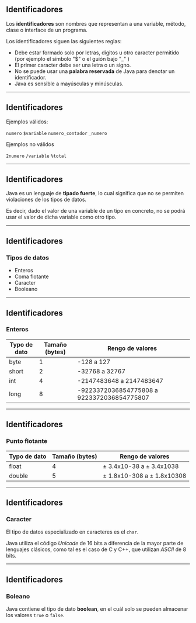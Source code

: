 ## Identificadores

Los **identificadores** son nombres que representan a una variable, método, clase o interface de un programa.

Los identificadores siguen las siguientes reglas:

- Debe estar formado solo por letras, dígitos u otro caracter permitido (por ejemplo el símbolo "$" o el guión bajo "_" )
-  El primer caracter debe ser una letra o un signo.
-  No se puede usar una **palabra reservada** de Java para denotar un identificador.
-  Java es sensible a mayúsculas y minúsculas.

----------

## Identificadores

Ejemplos válidos:

`numero`  `$variable`  `numero_contador`  `_numero`

Ejemplos no válidos

`2numero`  `/variable`  `%total`

----------

## Identificadores

Java es un lenguaje de **tipado fuerte**, lo cual significa que no se permiten violaciones de los tipos de datos.

Es decir, dado el valor de una variable de un tipo en concreto, no se podrá usar el valor de dicha variable como otro tipo.

----------

## Identificadores
### Tipos de datos

- Enteros
- Coma flotante
- Caracter
- Booleano

----------

## Identificadores
### Enteros

| Typo de dato  | Tamaño (bytes)  | Rengo de valores  |
| ------------- |-----------------|-------------------|
| byte          | 1               | -128 a 127        |
| short         | 2               | -32768 a 32767    |
| int           | 4               | -2147483648 a 2147483647 |
| long          | 8               | -9223372036854775808 a 9223372036854775807 |

----------

## Identificadores
### Punto flotante

| Typo de dato  | Tamaño (bytes)  | Rengo de valores            |
| ------------- |-----------------|-----------------------------|
| float         | 4               | ± 3.4x10-38 a ± 3.4x1038    |
| double        | 5               | ± 1.8x10-308 a ± 1.8x10308  |

----------

## Identificadores
### Caracter

El tipo de datos especializado en caracteres es el `char`.

Java utiliza el código *Unicode* de 16 bits a diferencia de la mayor parte de lenguajes clásicos, como tal es el caso de C y C++, que utilizan *ASCII* de 8 bits.

----------

## Identificadores
### Boleano

Java contiene el tipo de dato **boolean**, en el cuál solo se pueden almacenar los valores `true` o `false`.
